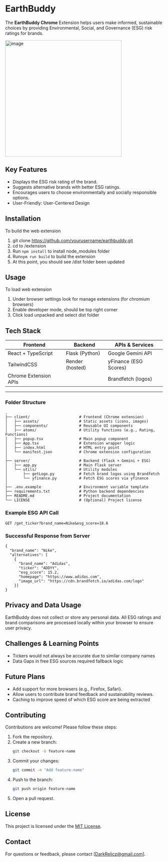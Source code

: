 # EarthBuddy

The **EarthBuddy Chrome** Extension helps users make informed, sustainable choices by providing Environmental, Social, and Governance (ESG) risk ratings for brands.

<img width="372" alt="image" src="https://github.com/user-attachments/assets/f2c8a20d-8ef6-40e1-9e94-05a8a93e9495" />

## Key Features

- Displays the ESG risk rating of the brand.
- Suggests alternative brands with better ESG ratings.
- Encourages users to choose environmentally and socially responsible options.
- User-Friendly: User-Centered Design

## Installation

To build the web extension
1. git clone https://github.com/yourusername/earthbuddy.git
2. cd to /extension
3. Run `npm install` to install node_modules folder
4. Run`npm run build` to build the extension
5. At this point, you should see /dist folder been updated

## Usage

To load web extension
1. Under browser settings look for manage extensions (for chromium browsers)
2. Enable developer mode, should be top right corner
3. Click load unpacked and select dist folder

## Tech Stack

| Frontend               | Backend           | APIs & Services        |
|------------------------|--------------------|-------------------------|
| React + TypeScript     | Flask (Python)     | Google Gemini API       |
| TailwindCSS            | Render (hosted)    | yFinance (ESG Scores)   |
| Chrome Extension APIs  |                    | Brandfetch (logos)      |

---

### Folder Structure

```text
.
├── client/                      # Frontend (Chrome extension)
│   ├── assets/                  # Static assets (icons, images)
│   ├── components/              # Reusable UI components
│   ├── atoms/                   # Utility functions (e.g., Rating, Functions)
│   ├── popup.tsx                # Main popup component
│   ├── App.tsx                  # Extension wrapper logic
│   ├── index.html               # HTML entry point
│   └── manifest.json            # Chrome extension configuration
│
├── server/                      # Backend (Flask + Gemini + ESG)
│   ├── app.py                   # Main Flask server
│   └── utils/                   # Utility modules
│       ├── getLogo.py           # Fetch brand logos using Brandfetch
│       └── yfinance.py          # Fetch ESG scores via yfinance
│
├── .env.example                 # Environment variable template
├── requirements.txt             # Python backend dependencies
├── README.md                    # Project documentation
└── LICENSE                      # (Optional) Project license
```

### Example ESG API Call

```http
GET /get_ticker?brand_name=Nike&esg_score=18.6
```
### Successful Response from Server
```
{
  "brand_name": "Nike",
  "alternatives": [
    {
      "brand_name": "Adidas",
      "ticker": "ADDYY",
      "esg_score": 15.2,
      "homepage": "https://www.adidas.com",
      "image_url": "https://cdn.brandfetch.io/adidas.com/logo"
    }]
}
```

## Privacy and Data Usage

EarthBuddy does not collect or store any personal data. All ESG ratings and brand comparisons are processed locally within your browser to ensure user privacy.

## Challenges & Learning Points

- Tickers would not always be accurate due to similar company names
- Data Gaps in free ESG sources required fallback logic

## Future Plans

- Add support for more browsers (e.g., Firefox, Safari).
- Allow users to contribute brand feedback and sustainability reviews.
- Caching to improve speed of which ESG score are being extracted

## Contributing

Contributions are welcome! Please follow these steps:

1. Fork the repository.
2. Create a new branch:
    ```bash
    git checkout -b feature-name
    ```
3. Commit your changes:
    ```bash
    git commit -m "Add feature-name"
    ```
4. Push to the branch:
    ```bash
    git push origin feature-name
    ```
5. Open a pull request.

## License

This project is licensed under the [MIT License](LICENSE).

## Contact

For questions or feedback, please contact [DarkRelicz@gmail.com].
